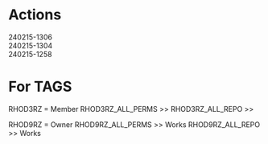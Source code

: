 # Actions

240215-1306  
240215-1304  
240215-1258  

# For TAGS

RHOD3RZ = Member
RHOD3RZ_ALL_PERMS  >> 
RHOD3RZ_ALL_REPO   >> 

RHOD9RZ = Owner
RHOD9RZ_ALL_PERMS  >> Works
RHOD9RZ_ALL_REPO   >> Works
